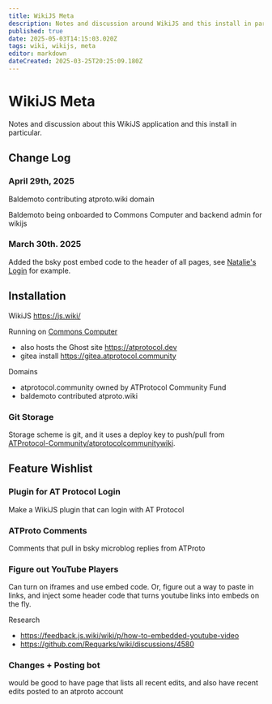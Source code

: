 ```yaml
---
title: WikiJS Meta
description: Notes and discussion around WikiJS and this install in particular
published: true
date: 2025-05-03T14:15:03.020Z
tags: wiki, wikijs, meta
editor: markdown
dateCreated: 2025-03-25T20:25:09.180Z
---
```


# WikiJS Meta

Notes and discussion about this WikiJS application and this install in particular.

## Change Log

### April 29th, 2025

Baldemoto contributing atproto.wiki domain

Baldemoto being onboarded to Commons Computer and backend admin for wikijs

### March 30th. 2025

Added the bsky post embed code to the header of all pages, see [Natalie's Login](/login-with-atproto) for example.


## Installation

WikiJS https://js.wiki/

Running on [Commons Computer](https://bmannconsulting.com/notes/commons-computer/)
* also hosts the Ghost site https://atprotocol.dev
* gitea install https://gitea.atprotocol.community

Domains
* atprotocol.community owned by ATProtocol Community Fund
* baldemoto contributed atproto.wiki

### Git Storage

Storage scheme is git, and it uses a deploy key to push/pull from [ATProtocol-Community/atprotocolcommunitywiki](https://github.com/ATProtocol-Community/atprotocommunitywiki).

## Feature Wishlist

### Plugin for AT Protocol Login

Make a WikiJS plugin that can login with AT Protocol

### ATProto Comments

Comments that pull in bsky microblog replies from ATProto

### Figure out YouTube Players

Can turn on iframes and use embed code. Or, figure out a way to paste in links, and inject some header code that turns youtube links into embeds on the fly.

Research
* https://feedback.js.wiki/wiki/p/how-to-embedded-youtube-video
* https://github.com/Requarks/wiki/discussions/4580

### Changes + Posting bot

would be good to have page that lists all recent edits, and also have recent edits posted to an atproto account